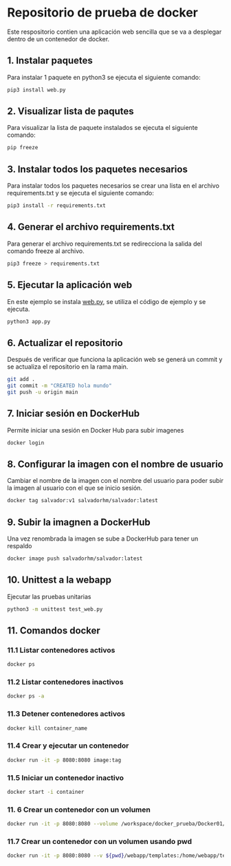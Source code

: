 # Repositorio de prueba de docker

Este respositorio contien una aplicación web sencilla que se va a desplegar dentro de un contenedor de docker.

## 1. Instalar paquetes

Para instalar 1 paquete en python3 se ejecuta el siguiente comando:

````bash
pip3 install web.py
````

## 2. Visualizar lista de paqutes

Para visualizar la lista de paquete instalados se ejecuta el siguiente comando:

````bash
pip freeze
````

## 3. Instalar todos los paquetes necesarios

Para instalar todos los paquetes necesarios se crear una lista en el archivo requirements.txt y se ejecuta el siguiente comando:

````bash
pip3 install -r requirements.txt
````

## 4. Generar el archivo requirements.txt

Para generar el archivo requirements.txt se redirecciona la salida del comando freeze al archivo.

````bash
pip3 freeze > requirements.txt
````

## 5. Ejecutar la aplicación web

En este ejemplo se instala [web.py](https://webpy.org/), se utiliza el código de ejemplo y se ejecuta.

````bash
python3 app.py
````

## 6. Actualizar el repositorio

Después de verificar que funciona la aplicación web se generá un commit y se actualiza el repositorio en la rama main.

````bash
git add .
git commit -m "CREATED hola mundo"
git push -u origin main
````

## 7. Iniciar sesión en DockerHub

Permite iniciar una sesión en Docker Hub para subir imagenes

````bash
docker login
````

## 8. Configurar la imagen con el nombre de usuario

Cambiar el nombre de la imagen con el nombre del usuario para poder subir la imagen al usuario con el que se inicio sesión.

````bash
docker tag salvador:v1 salvadorhm/salvador:latest
````

## 9. Subir la imagnen a DockerHub

Una vez renombrada la imagen se sube a DockerHub para tener un respaldo

````bash
docker image push salvadorhm/salvador:latest
````

## 10. Unittest a la webapp

Ejecutar las pruebas unitarias

````bash
python3 -m unittest test_web.py
````

## 11. Comandos docker

### 11.1 Listar contenedores activos

````bash
docker ps
````

### 11.2 Listar contenedores inactivos

````bash
docker ps -a
````

### 11.3 Detener contenedores activos

````bash
docker kill container_name
````

### 11.4 Crear y ejecutar un contenedor

````bash
docker run -it -p 8080:8080 image:tag
````

### 11.5 Iniciar un contenedor inactivo

````bash
docker start -i container
````

### 11. 6 Crear un contenedor con un volumen

````bash
docker run -it -p 8080:8080 --volume /workspace/docker_prueba/Docker01/webapp/templates:/home/webapp/templates/ volumenes:v1
````


### 11.7 Crear un contenedor con un volumen usando pwd

````bash
docker run -it -p 8080:8080 --v ${pwd}/webapp/templates:/home/webapp/templates/ volumenes:v1
````